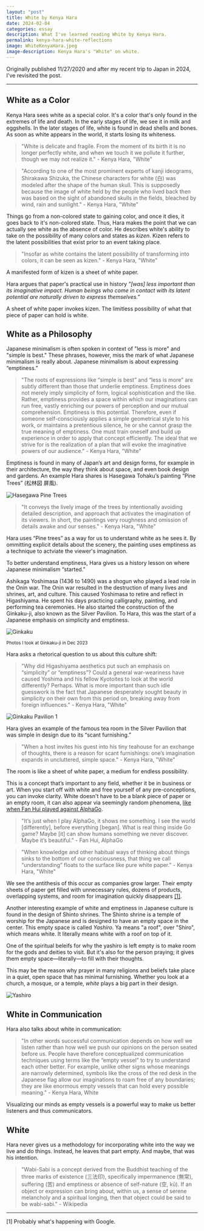 ```yaml
---
layout: "post"
title: White by Kenya Hara
date: 2024-02-04
categories: essay
description: What I've learned reading White by Kenya Hara.
permalink: kenya-hara-white-reflections
image: WhiteKenyaHara.jpeg
image-description: Kenya Hara's "White" on white.
---
```

Originally published 11/27/2020 and after my recent trip to Japan in 2024, I've revisited the post.

---
## White as a Color
Kenya Hara sees white as a special color. It's a color that's only found in the extremes of life and death. In the early stages of life, we see it in milk and eggshells. In the later stages of life, white is found in dead shells and bones. As soon as white appears in the world, it starts losing its whiteness.

> "White is delicate and fragile. From the moment of its birth it is no longer perfectly white, and when we touch it we pollute it further, though we may not realize it." - Kenya Hara, "White"

> "According to one of the most prominent experts of kanji ideograms, Shirakawa Shizuka, the Chinese characters for white (白) was modeled after the shape of the human skull. This is supposedly because the image of white held by the people who lived back then was based on the sight of abandoned skulls in the fields, bleached by wind, rain and sunlight." - Kenya Hara, "White"

Things go from a non-colored state to gaining color, and once it dies, it goes back to it's non-colored state. Thus, Hara makes the point that we can actually see white as the absence of color. He describes white's ability to take on the possibility of many colors and states as *kizen*. Kizen refers to the latent possibilities that exist prior to an event taking place.

> "Insofar as white contains the latent possibility of transforming into colors, it can be seen as kizen." - Kenya Hara, "White"

A manifested form of kizen is a sheet of white paper.

Hara argues that paper's practical use in history *"[was] less important than its imaginative impact. Human beings who come in contact with its latent potential are naturally driven to express themselves."*

A sheet of white paper invokes kizen. The limitless possibility of what that piece of paper can hold is white.

## White as a Philosophy
Japanese minimalism is often spoken in context of "less is more" and "simple is best." These phrases, however, miss the mark of what Japanese minimalism is really about. Japanese minimalism is about expressing “emptiness.”

> "The roots of expressions like “simple is best” and “less is more” are subtly different than those that underlie emptiness. Emptiness does not merely imply simplicity of form, logical sophistication and the like. Rather, emptiness provides a space within which our imaginations can run free, vastly enriching our powers of perception and our mutual comprehension. Emptiness is this potential. Therefore, even if someone self-consciously applies a simple geometrical style to his work, or maintains a pretentious silence, he or she cannot grasp the true meaning of emptiness. One must train oneself and build up experience in order to apply that concept efficiently. The ideal that we strive for is the realization of a plan that will evoke the imaginative powers of our audience." - Kenya Hara, "White"

Emptiness is found in many of Japan’s art and design forms, for example in their architecture, the way they think about space, and even book design and gardens. An example Hara shares is Hasegawa Tohaku’s painting “Pine Trees” (松林図 屏風).

![Hasegawa Pine Trees](/assets/blogimages/white/Hasegawa_Pine_Trees.jpeg#center "Hasegawa Pine Trees")

> "It conveys the lively image of the trees by intentionally avoiding detailed description, and approach that activates the imagination of its viewers. In short, the paintings very roughness and omission of details awake and our senses." - Kenya Hara, "White"

Hara uses “Pine trees” as a way for us to understand white as he sees it. By ommitting explicit details about the scenery, the painting uses emptiness as a technique to actviate the viewer's imagination.

To better understand emptiness, Hara gives us a history lesson on where Japanese minimalism “started.”

Ashikaga Yoshimasa (1436 to 1490) was a shogun who played a lead role in the Onin war. The Onin war resulted in the destruction of many lives and shrines, art, and culture. This caused Yoshimasa to retire and reflect in Higashiyama. He spent his days practicing calligraphy, painting, and performing tea ceremonies. He also started the construction of the Ginkaku-ji, also known as the Silver Pavilion. To Hara, this was the start of a Japanese emphasis on simplicity and emptiness.

![Ginkaku](/assets/blogimages/white/Ginkakuji.png#center#background "Ginkaku-ji")

<sub>Photos I took at Ginkaku-ji in Dec 2023</sub>

Hara asks a rhetorical question to us about this culture shift:

> "Why did Higashiyama aesthetics put such an emphasis on “simplicity” or “emptiness”? Could a general war-weariness have caused Yoshima and his fellow Kyotoites to look at the world differently? Perhaps. What is more important than such idle guesswork is the fact that Japanese desperately sought beauty in simplicity on their own from this period on, breaking away from foreign influences." - Kenya Hara, "White"

![Ginkaku Pavilion 1](/assets/blogimages/white/Ginkaku_Pavilion.jpeg#center "Ginkaku Pavilion")

Hara gives an example of the famous tea room in the Silver Pavilion that was simple in design due to its “scant furnishing.”

> "When a host invites his guest into his tiny teahouse for an exchange of thoughts, there is a reason for scant furnishings: one’s imagination expands in uncluttered, simple space." - Kenya Hara, "White"

The room is like a sheet of white paper, a medium for endless possibility. 

This is a concept that’s important to any field, whether it be in business or art. When you start off with white and free yourself of any pre-conceptions, you can invoke clarity. White doesn't have to be a blank piece of paper or an empty room, it can also appear via seemingly random phenomena, [like when Fan Hui played against AlphaGo](/move-78).

> "It’s just when I play AlphaGo, it shows me something. I see the world [differently], before everything [began]. What is real thing inside Go game? Maybe [it] can show humans something we never discover. Maybe it’s beautiful." - Fan Hui, AlphaGo

> "When knowledge and other habitual ways of thinking about things sinks to the bottom of our consciousness, that thing we call “understanding” floats to the surface like pure white paper." - Kenya Hara, "White"

We see the antithesis of this occur as companies grow larger. Their empty sheets of paper get filled with unnecessary rules, dozens of products, overlapping systems, and room for imagination quickly disappears <a href="#note1">[1]</a>.

Another interesting example of white and emptiness in Japanese culture is found in the design of Shinto shrines. The Shinto shrine is a temple of worship for the Japanese and is designed to have an empty space in the center. This empty space is called *Yashiro*. Ya means "a roof", over "Shiro", which means white. It literally means white with a roof on top of it.

One of the spiritual beleifs for why the yashiro is left empty is to make room for the gods and deities to visit. But it's also for the person praying; it gives them empty space—literally—to fill with their thoughts.

This may be the reason why prayer in many religions and beliefs take place in a quiet, open space that has minimal furnishing. Whether you look at a church, a mosque, or a temple, *white* plays a big part in their design.

![Yashiro](/assets/blogimages/white/Yashiro.jpeg#center "Yashiro Shinto Shrine")

## White in Communication

Hara also talks about white in communication:

> "In other words successful communication depends on how well we listen rather than how well we push our opinions on the person seated before us. People have therefore conceptualized communication techniques using terms like the “empty vessel” to try to understand each other better. For example, unlike other signs whose meanings are narrowly determined, symbols like the cross of the red desk in the Japanese flag allow our imaginations to roam free of any boundaries; they are like enormous empty vessels that can hold every possible meaning." - Kenya Hara, White

Visualizing our minds as empty vessels is a powerful way to make us better listeners and thus communicators.

## White

Hara never gives us a methodology for incorporating white into the way we live and do things. Instead, he leaves that part empty. And maybe, that was his intention.

> "Wabi-Sabi is a concept derived from the Buddhist teaching of the three marks of existence (三法印), specifically impermanence (無常), suffering (苦) and emptiness or absence of self-nature (空, kū). If an object or expression can bring about, within us, a sense of serene melancholy and a spiritual longing, then that object could be said to be wabi-sabi." - Wikipedia

---
<span id="note1">[1] Probably what's happening with Google.</span>